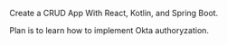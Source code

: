 Create a CRUD App With React, Kotlin, and Spring Boot.

Plan is to learn how to implement Okta authoryzation.
